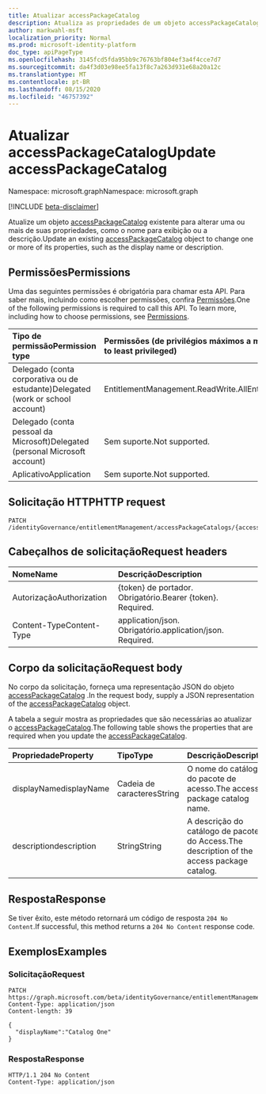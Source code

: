 ```yaml
---
title: Atualizar accessPackageCatalog
description: Atualiza as propriedades de um objeto accessPackageCatalog.
author: markwahl-msft
localization_priority: Normal
ms.prod: microsoft-identity-platform
doc_type: apiPageType
ms.openlocfilehash: 3145fcd5fda95bb9c76763bf804ef3a4f4cce7d7
ms.sourcegitcommit: da4f3d03e98ee5fa13f8c7a263d931e68a20a12c
ms.translationtype: MT
ms.contentlocale: pt-BR
ms.lasthandoff: 08/15/2020
ms.locfileid: "46757392"
---
```

# <a name="update-accesspackagecatalog"></a><span data-ttu-id="5e3f9-103">Atualizar accessPackageCatalog</span><span class="sxs-lookup"><span data-stu-id="5e3f9-103">Update accessPackageCatalog</span></span>

<span data-ttu-id="5e3f9-104">Namespace: microsoft.graph</span><span class="sxs-lookup"><span data-stu-id="5e3f9-104">Namespace: microsoft.graph</span></span>

[!INCLUDE [beta-disclaimer](../../includes/beta-disclaimer.md)]

<span data-ttu-id="5e3f9-105">Atualize um objeto [accessPackageCatalog](../resources/accesspackagecatalog.md) existente para alterar uma ou mais de suas propriedades, como o nome para exibição ou a descrição.</span><span class="sxs-lookup"><span data-stu-id="5e3f9-105">Update an existing [accessPackageCatalog](../resources/accesspackagecatalog.md) object to change one or more of its properties, such as the display name or description.</span></span>

## <a name="permissions"></a><span data-ttu-id="5e3f9-106">Permissões</span><span class="sxs-lookup"><span data-stu-id="5e3f9-106">Permissions</span></span>
<span data-ttu-id="5e3f9-p101">Uma das seguintes permissões é obrigatória para chamar esta API. Para saber mais, incluindo como escolher permissões, confira [Permissões](/graph/permissions-reference.md).</span><span class="sxs-lookup"><span data-stu-id="5e3f9-p101">One of the following permissions is required to call this API. To learn more, including how to choose permissions, see [Permissions](/graph/permissions-reference.md).</span></span>

|<span data-ttu-id="5e3f9-109">Tipo de permissão</span><span class="sxs-lookup"><span data-stu-id="5e3f9-109">Permission type</span></span>|<span data-ttu-id="5e3f9-110">Permissões (de privilégios máximos a mínimos)</span><span class="sxs-lookup"><span data-stu-id="5e3f9-110">Permissions (from most to least privileged)</span></span>|
|:---|:---|
|<span data-ttu-id="5e3f9-111">Delegado (conta corporativa ou de estudante)</span><span class="sxs-lookup"><span data-stu-id="5e3f9-111">Delegated (work or school account)</span></span>     | <span data-ttu-id="5e3f9-112">EntitlementManagement.ReadWrite.All</span><span class="sxs-lookup"><span data-stu-id="5e3f9-112">EntitlementManagement.ReadWrite.All</span></span> |
|<span data-ttu-id="5e3f9-113">Delegado (conta pessoal da Microsoft)</span><span class="sxs-lookup"><span data-stu-id="5e3f9-113">Delegated (personal Microsoft account)</span></span> | <span data-ttu-id="5e3f9-114">Sem suporte.</span><span class="sxs-lookup"><span data-stu-id="5e3f9-114">Not supported.</span></span> |
|<span data-ttu-id="5e3f9-115">Aplicativo</span><span class="sxs-lookup"><span data-stu-id="5e3f9-115">Application</span></span>                            | <span data-ttu-id="5e3f9-116">Sem suporte.</span><span class="sxs-lookup"><span data-stu-id="5e3f9-116">Not supported.</span></span> |

## <a name="http-request"></a><span data-ttu-id="5e3f9-117">Solicitação HTTP</span><span class="sxs-lookup"><span data-stu-id="5e3f9-117">HTTP request</span></span>
<!-- {
  "blockType": "ignored"
}
-->
```http
PATCH /identityGovernance/entitlementManagement/accessPackageCatalogs/{accessPackageCatalogId}
```
## <a name="request-headers"></a><span data-ttu-id="5e3f9-118">Cabeçalhos de solicitação</span><span class="sxs-lookup"><span data-stu-id="5e3f9-118">Request headers</span></span>
|<span data-ttu-id="5e3f9-119">Nome</span><span class="sxs-lookup"><span data-stu-id="5e3f9-119">Name</span></span>|<span data-ttu-id="5e3f9-120">Descrição</span><span class="sxs-lookup"><span data-stu-id="5e3f9-120">Description</span></span>|
|:---|:---|
|<span data-ttu-id="5e3f9-121">Autorização</span><span class="sxs-lookup"><span data-stu-id="5e3f9-121">Authorization</span></span>|<span data-ttu-id="5e3f9-p102">{token} de portador. Obrigatório.</span><span class="sxs-lookup"><span data-stu-id="5e3f9-p102">Bearer {token}. Required.</span></span>|
|<span data-ttu-id="5e3f9-124">Content-Type</span><span class="sxs-lookup"><span data-stu-id="5e3f9-124">Content-Type</span></span>|<span data-ttu-id="5e3f9-p103">application/json. Obrigatório.</span><span class="sxs-lookup"><span data-stu-id="5e3f9-p103">application/json. Required.</span></span>|

## <a name="request-body"></a><span data-ttu-id="5e3f9-127">Corpo da solicitação</span><span class="sxs-lookup"><span data-stu-id="5e3f9-127">Request body</span></span>
<span data-ttu-id="5e3f9-128">No corpo da solicitação, forneça uma representação JSON do objeto [accessPackageCatalog](../resources/accesspackagecatalog.md) .</span><span class="sxs-lookup"><span data-stu-id="5e3f9-128">In the request body, supply a JSON representation of the [accessPackageCatalog](../resources/accesspackagecatalog.md) object.</span></span>

<span data-ttu-id="5e3f9-129">A tabela a seguir mostra as propriedades que são necessárias ao atualizar o [accessPackageCatalog](../resources/accesspackagecatalog.md).</span><span class="sxs-lookup"><span data-stu-id="5e3f9-129">The following table shows the properties that are required when you update the [accessPackageCatalog](../resources/accesspackagecatalog.md).</span></span>

|<span data-ttu-id="5e3f9-130">Propriedade</span><span class="sxs-lookup"><span data-stu-id="5e3f9-130">Property</span></span>|<span data-ttu-id="5e3f9-131">Tipo</span><span class="sxs-lookup"><span data-stu-id="5e3f9-131">Type</span></span>|<span data-ttu-id="5e3f9-132">Descrição</span><span class="sxs-lookup"><span data-stu-id="5e3f9-132">Description</span></span>|
|:---|:---|:---|
|<span data-ttu-id="5e3f9-133">displayName</span><span class="sxs-lookup"><span data-stu-id="5e3f9-133">displayName</span></span>|<span data-ttu-id="5e3f9-134">Cadeia de caracteres</span><span class="sxs-lookup"><span data-stu-id="5e3f9-134">String</span></span>|<span data-ttu-id="5e3f9-135">O nome do catálogo do pacote de acesso.</span><span class="sxs-lookup"><span data-stu-id="5e3f9-135">The access package catalog name.</span></span>|
|<span data-ttu-id="5e3f9-136">description</span><span class="sxs-lookup"><span data-stu-id="5e3f9-136">description</span></span>|<span data-ttu-id="5e3f9-137">String</span><span class="sxs-lookup"><span data-stu-id="5e3f9-137">String</span></span>|<span data-ttu-id="5e3f9-138">A descrição do catálogo de pacotes do Access.</span><span class="sxs-lookup"><span data-stu-id="5e3f9-138">The description of the access package catalog.</span></span>|

## <a name="response"></a><span data-ttu-id="5e3f9-139">Resposta</span><span class="sxs-lookup"><span data-stu-id="5e3f9-139">Response</span></span>
<span data-ttu-id="5e3f9-140">Se tiver êxito, este método retornará um código de resposta `204 No Content`.</span><span class="sxs-lookup"><span data-stu-id="5e3f9-140">If successful, this method returns a `204 No Content` response code.</span></span>



## <a name="examples"></a><span data-ttu-id="5e3f9-141">Exemplos</span><span class="sxs-lookup"><span data-stu-id="5e3f9-141">Examples</span></span>

### <a name="request"></a><span data-ttu-id="5e3f9-142">Solicitação</span><span class="sxs-lookup"><span data-stu-id="5e3f9-142">Request</span></span>
<!-- {
  "blockType": "request",
  "name": "update_accesspackagecatalog"
}
-->
``` http
PATCH https://graph.microsoft.com/beta/identityGovernance/entitlementManagement/accessPackageCatalogs/{accessPackageCatalogId}
Content-Type: application/json
Content-length: 39

{
  "displayName":"Catalog One"
}
```


### <a name="response"></a><span data-ttu-id="5e3f9-143">Resposta</span><span class="sxs-lookup"><span data-stu-id="5e3f9-143">Response</span></span>

<!-- {
  "blockType": "response",
  "truncated": true
}
-->
``` http
HTTP/1.1 204 No Content
Content-Type: application/json

```

<!--
{
  "type": "#page.annotation",
  "description": "Update accessPackageCatalog",
  "keywords": "",
  "section": "documentation",
  "tocPath": "",
  "suppressions": [
  ]
}
-->
